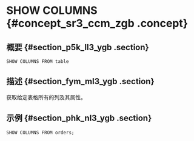 # SHOW COLUMNS {#concept_sr3_ccm_zgb .concept}

## 概要 {#section_p5k_ll3_ygb .section}

```
SHOW COLUMNS FROM table
```

## 描述 {#section_fym_ml3_ygb .section}

获取给定表格所有的列及其属性。

## 示例 {#section_phk_nl3_ygb .section}

```
SHOW COLUMNS FROM orders;
```

